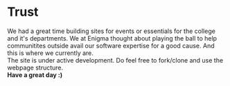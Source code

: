 # Trust
We had a great time building sites for events or essentials for the college and it's departments. We at Enigma thought about playing the ball to help communitites outside avail our software expertise for a good cause. And this is where we currently are.
<br>
The site is under active development. Do feel free to fork/clone and use the webpage structure.
<br>
<b>Have a great day :)</b>
